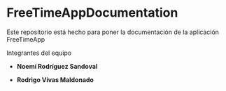 # FreeTimeAppDocumentation
Este repositorio está hecho para poner la documentación de la aplicación FreeTimeApp

Integrantes del equipo

* **Noemí Rodríguez Sandoval**

* **Rodrigo Vivas Maldonado**

